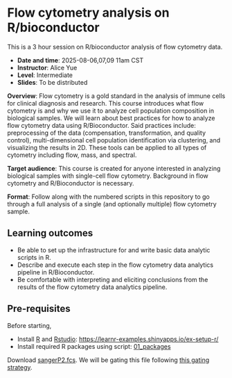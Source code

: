 # Flow cytometry analysis on R/bioconductor

This is a 3 hour session on R/bioconductor analysis of flow cytometry data.

- **Date and time**: 2025-08-06,07,09 11am CST
- **Instructor**: Alice Yue
- **Level**: Intermediate
- **Slides**: To be distributed

**Overview**: Flow cytometry is a gold standard in the analysis of immune cells for clinical diagnosis and research. This course introduces what flow cytometry is and why we use it to analyze cell population composition in biological samples. We will learn about best practices for how to analyze flow cytometry data using R/Bioconductor. Said practices include: preprocessing of the data (compensation, transformation, and quality control), multi-dimensional cell population identification via clustering, and visualizing the results in 2D. These tools can be applied to all types of cytometry including flow, mass, and spectral.

**Target audience**: This course is created for anyone interested in analyzing biological samples with single-cell flow cytometry. Background in flow cytometry and R/Bioconductor is necessary.

**Format**: Follow along with the numbered scripts in this repository to go through a full analysis of a single (and optionally multiple) flow cytometry sample.

## Learning outcomes

- Be able to set up the infrastructure for and write basic data analytic scripts in R.
- Describe and execute each step in the flow cytometry data analytics pipeline in R/Bioconductor.
- Be comfortable with interpreting and eliciting conclusions from the results of the flow cytometry data analytics pipeline.

## Pre-requisites

Before starting,

- Install [R](https://www.r-project.org/) and [Rstudio](https://www.rstudio.com/categories/rstudio-ide/): https://learnr-examples.shinyapps.io/ex-setup-r/
- Install required R packages using script: [01_packages](01_packages.R)

Download [sangerP2.fcs](https://drive.google.com/file/d/1PpSM93GTj9zejVDZzD89_k3sx7Lc-TQl/view?usp=sharing). We will be gating this file following [this gating strategy](https://docs.google.com/presentation/d/1-RwLtOSrr-SnJwTG0k9OdTsWFXQcRyXK4DOTJhqNpN0/edit?usp=sharing).
